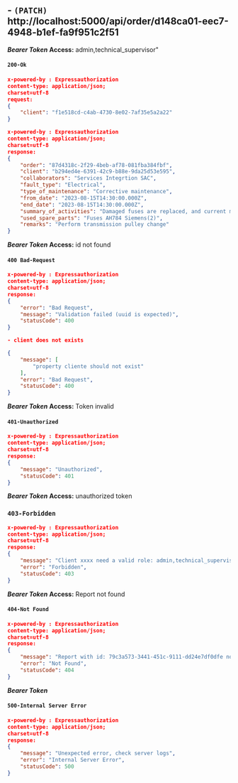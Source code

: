 
## - `(PATCH)` http://localhost:5000/api/order/d148ca01-eec7-4948-b1ef-fa9f951c2f51

***Bearer Token***
**Access:** admin,technical_supervisor"
#### `200-Ok`
```json
x-powered-by : Expressauthorization
content-type: application/json; 
charset=utf-8
request:
{
    "client": "f1e518cd-c4ab-4730-8e02-7af35e5a2a22"
}
```

```json
x-powered-by : Expressauthorization
content-type: application/json; 
charset=utf-8
response:
{
    "order": "87d4318c-2f29-4beb-af78-081fba384fbf",
    "client": "b294ed4e-6391-42c9-b88e-9da25d53e595",
    "collaborators": "Services Integrtion SAC",
    "fault_type": "Electrical",
    "type_of_maintenance": "Corrective maintenance",
    "from_date": "2023-08-15T14:30:00.000Z",
    "end_date": "2023-08-15T14:30:00.000Z",
    "summary_of_activities": "Damaged fuses are replaced, and current measurement is performed.",
    "used_spare_parts": "Fuses AH784 Siemens(2)",
    "remarks": "Perform transmission pulley change"
}
```



***Bearer Token***
**Access:** id not found
#### `400 Bad-Request`
```json
x-powered-by : Expressauthorization
content-type: application/json; 
charset=utf-8
response:
{
    "error": "Bad Request",
    "message": "Validation failed (uuid is expected)",
    "statusCode": 400
}

- client does not exists

{
    "message": [
        "property cliente should not exist"
    ],
    "error": "Bad Request",
    "statusCode": 400
}
```

***Bearer Token***
**Access:** Token invalid
#### `401-Unauthorized`
```json
x-powered-by : Expressauthorization
content-type: application/json; 
charset=utf-8
response:
{
    "message": "Unauthorized",
    "statusCode": 401
}
```

***Bearer Token***
**Access:** unauthorized token
### `403-Forbidden`
```json
x-powered-by : Expressauthorization
content-type: application/json; 
charset=utf-8
response:
{
    "message": "Client xxxx need a valid role: admin,technical_supervisor",
    "error": "Forbidden",
    "statusCode": 403
}
```

***Bearer Token***
**Access:** Report not found
#### `404-Not Found`
```json
x-powered-by : Expressauthorization
content-type: application/json; 
charset=utf-8
response:
{
    "message": "Report with id: 79c3a573-3441-451c-9111-dd24e7df0dfe not found",
    "error": "Not Found",
    "statusCode": 404
}
```

***Bearer Token***
#### `500-Internal Server Error`
```json
x-powered-by : Expressauthorization
content-type: application/json; 
charset=utf-8
response:
{
    "message": "Unexpected error, check server logs",
    "error": "Internal Server Error",
    "statusCode": 500
}
```
